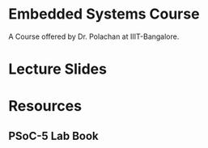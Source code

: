 # Embedded Systems Course
A Course offered by Dr. Polachan at IIIT-Bangalore.


# Lecture Slides

# Resources

## PSoC-5 Lab Book
